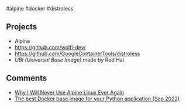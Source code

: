 #alpine #docker #distroless

## Projects
- Alpine
- https://github.com/wolfi-dev/
- https://github.com/GoogleContainerTools/distroless
- _UBI (Universal Base Image)_ made by Red Hat

## Comments
- [Why I Will Never Use Alpine Linux Ever Again](https://martinheinz.dev/blog/92)
- [The best Docker base image for your Python application (Sep 2022)](https://pythonspeed.com/articles/base-image-python-docker-images/)
